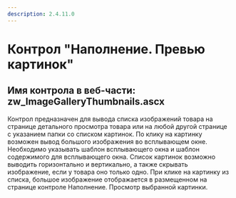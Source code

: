 ```yaml
---
description: 2.4.11.0
---
```


# Контрол "Наполнение. Превью картинок"

## Имя контрола в веб-части: zw\_ImageGalleryThumbnails.ascx

Контрол предназначен для вывода списка изображений товара на странице детального просмотра товара или на любой другой странице с указанием папки со списком картинок. По клику на картинку возможен вывод большого изображения во всплывающем окне. Необходимо указывать шаблон всплывающего окна и шаблон содержимого для всплывающего окна. Список картинок возможно выводить горизонтально и вертикально, а также скрывать изображение, если у товара оно только одно. При клике на картинку из списка, большое изображение отображается в размещенном на странице контроле Наполнение. Просмотр выбранной картинки.

